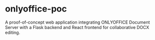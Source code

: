 # onlyoffice-poc
A proof-of-concept web application integrating ONLYOFFICE Document Server with a Flask backend and React frontend for collaborative DOCX editing.
